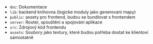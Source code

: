 - `doc`: Dokumentace
- `lib`: backend knihovna (logicke moduly jako generovani mapy)
- `public`: assety pro frontend, budou se bundlovat s frontendem
- `server`: Router, spouštění a spojování aplikace
- `src`: Zdrojový kód frontendu
- `assets`: Soubory jako textury, které budou potřeba dostat ke klientovi samostatně
